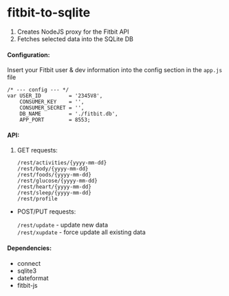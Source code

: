 fitbit-to-sqlite
================

1. Creates NodeJS proxy for the Fitbit API
2. Fetches selected data into the SQLite DB

#### Configuration:

Insert your Fitbit user & dev information into the config section in the `app.js` file

	/* --- config --- */
	var USER_ID         = '2345V8',
    	CONSUMER_KEY    = '',
	    CONSUMER_SECRET = '',
	    DB_NAME         = './fitbit.db',
    	APP_PORT        = 8553;


#### API:

1. GET requests:  

	`/rest/activities/{yyyy-mm-dd}`  
	`/rest/body/{yyyy-mm-dd}`  
	`/rest/foods/{yyyy-mm-dd}`  
	`/rest/glucose/{yyyy-mm-dd}`  
	`/rest/heart/{yyyy-mm-dd}`  
	`/rest/sleep/{yyyy-mm-dd}`  
	`/rest/profile`

* POST/PUT requests: 
 
	`/rest/update` - update new data  
	`/rest/xupdate` - force update all existing data

#### Dependencies:  

* connect
* sqlite3
* dateformat
* fitbit-js

 
